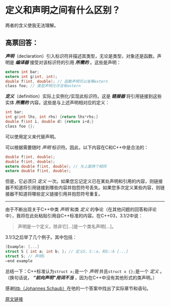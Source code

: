 # 定义和声明之间有什么区别？
两者的含义使我无法理解。

## 高票回答：
***声明***（declaration）引入标识符并描述其类型，无论是类型，对象还是函数。声明是 ***编译器*** 接受对该标识符的引用 ***所需的*** 。这些是声明：
```c
extern int bar;
extern int g(int, int);
double f(int, double); // 函数声明可以省略extern
class foo; // 类型声明允许没有extern
```
***定义***（definition）实际上实例化/实现此标识符。这是 ***链接器*** 将引用链接到这些实体 ***所需的*** 内容。这些是与上述声明相对应的定义：
```c
int bar;
int g(int lhs, int rhs) {return lhs*rhs;}
double f(int i, double d) {return i+d;}
class foo {};
```
可以使用定义来代替声明。

可以根据需要随时 *声明* 标识符。因此，以下内容在C和C++中是合法的：
```c
double f(int, double);
double f(int, double);
extern double f(int, double); // 与上面两个相同
extern double f(int, double);
```
但是，它必须只 *定义* 一次。如果您忘记定义已在某处声明和引用的内容，则链接器不知道将引用链接到哪些内容并抱怨符号丢失。如果您多次定义某些内容，则链接器不知道将哪些定义链接引用并抱怨符号重复。

----

由于不断出现关于C++中类 *声明* 和类 *定义* 的争论（在其他问题的回答和评论中），我将在此处粘贴引用自C++标准的内容。在C++03，3.1/2中说：
>声明是一个定义，除非它[...]是一个类名声明[...]。

3.1/3之后举了几个例子。其中包括：
```c
[Example: [...]
struct S { int a; int b; }; // 定义S，S::a，和S::b [...]
struct S; // 声明S
—end example
```
总结一下：C++标准认为`struct x;`是一个 *声明* 并且`struct x {};`是一个 *定义* 。（换句话说， ***“前向声明”用词不当*** ，因为在C++中没有其他形式的类声明。）

感谢[litb（Johannes Schaub）](https://stackoverflow.com/users/34509/johannes-schaub-litb)在他的一个答案中找出了实际章节和语句。

[原文链接](https://stackoverflow.com/questions/1410563/what-is-the-difference-between-a-definition-and-a-declaration)